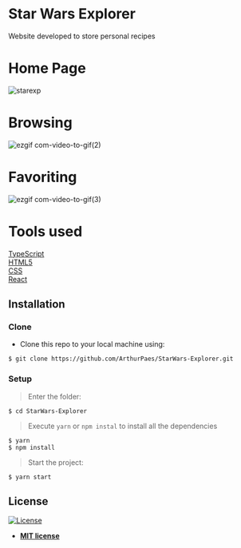 # Star Wars Explorer

Website developed to store personal recipes <br/>

# Home Page
![starexp](https://user-images.githubusercontent.com/47614825/92313464-58191280-efa2-11ea-8d63-46cce8f94696.png)


# Browsing
![ezgif com-video-to-gif(2)](https://user-images.githubusercontent.com/47614825/92313701-09b94300-efa5-11ea-80fa-9b54ad88aaf4.gif)


# Favoriting
![ezgif com-video-to-gif(3)](https://user-images.githubusercontent.com/47614825/92313709-1473d800-efa5-11ea-8d72-98e5c895b936.gif)


# Tools used 
<a href="https://www.typescriptlang.org/">TypeScript</a> <br/>
<a href="https://developer.mozilla.org/pt-BR/docs/Web/HTML/HTML5">HTML5</a> <br/>
<a href="https://developer.mozilla.org/pt-BR/docs/Web/CSS">CSS</a> <br/>
<a href="https://reactjs.org/">React</a> <br/>

## Installation

### Clone

- Clone this repo to your local machine using:
```shell
$ git clone https://github.com/ArthurPaes/StarWars-Explorer.git
```
### Setup
> Enter the folder:
```shell
$ cd StarWars-Explorer
```
> Execute `yarn` or `npm instal` to install all the dependencies

```shell
$ yarn 
$ npm install
```

> Start the project:
```shell
$ yarn start
```










## License

[![License](http://img.shields.io/:license-mit-blue.svg?style=flat-square)](http://badges.mit-license.org)

- **[MIT license](http://opensource.org/licenses/mit-license.php)**
